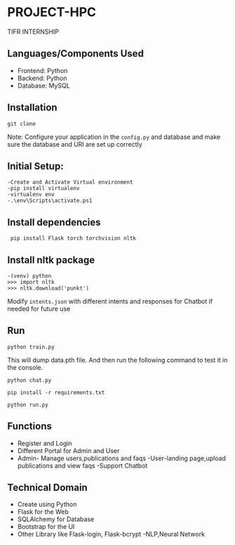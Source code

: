 # PROJECT-HPC
TIFR INTERNSHIP
## Languages/Components Used

- Frontend: Python
- Backend: Python
- Database: MySQL

## Installation

```
git clone
```

Note: Configure your application in the `config.py` and database and make sure the database and URI are set up correctly

## Initial Setup:

```
-Create and Activate Virtual environment
-pip install virtualenv
-virtualenv env
-.\env\Scripts\activate.ps1
```
## Install dependencies
```
 pip install Flask torch torchvision nltk
```
## Install nltk package
```
-(venv) python
>>> import nltk
>>> nltk.download('punkt')
```
Modify `intents.json` with different intents and responses for Chatbot if needed for future use

## Run
```
python train.py
```
This will dump data.pth file. And then run
the following command to test it in the console.
```
python chat.py
```


```
pip install -r requirements.txt
```

```
python run.py
```


## Functions

- Register and Login
- Different Portal for Admin and User
- Admin- Manage users,publications and faqs
-User-landing page,upload publications and view faqs
-Support Chatbot

## Technical Domain

- Create using Python
- Flask for the Web
- SQLAlchemy for Database
- Bootstrap for the UI
- Other Library like Flask-login, Flask-bcrypt
-NLP,Neural Network
